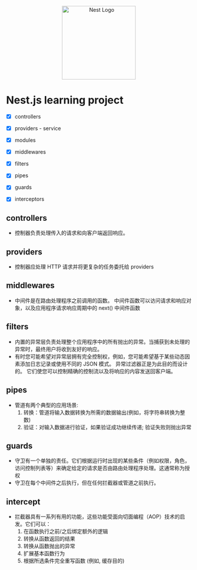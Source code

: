 <p align="center">
  <a href="https://docs.nestjs.cn/10/firststeps" target="blank"><img src="https://nestjs.com/img/logo-small.svg" width="200" alt="Nest Logo" /></a>
</p>

# Nest.js learning project

- [x] controllers
- [x] providers - service
- [x] modules
- [x] middlewares
- [x] filters
- [x] pipes
- [x] guards
- [x] interceptors


## controllers
- 控制器负责处理传入的请求和向客户端返回响应。

## providers
- 控制器应处理 HTTP 请求并将更复杂的任务委托给 providers

## middlewares
- 中间件是在路由处理程序之前调用的函数。 中间件函数可以访问请求和响应对象，以及应用程序请求响应周期中的 next() 中间件函数

## filters
- 内置的异常层负责处理整个应用程序中的所有抛出的异常。当捕获到未处理的异常时，最终用户将收到友好的响应。
- 有时您可能希望对异常层拥有完全控制权，例如，您可能希望基于某些动态因素添加日志记录或使用不同的 JSON 模式。 异常过滤器正是为此目的而设计的。 它们使您可以控制精确的控制流以及将响应的内容发送回客户端。

## pipes
- 管道有两个典型的应用场景:
  1. 转换：管道将输入数据转换为所需的数据输出(例如，将字符串转换为整数)
  2. 验证：对输入数据进行验证，如果验证成功继续传递; 验证失败则抛出异常

## guards
- 守卫有一个单独的责任。它们根据运行时出现的某些条件（例如权限，角色，访问控制列表等）来确定给定的请求是否由路由处理程序处理。这通常称为授权
- 守卫在每个中间件之后执行，但在任何拦截器或管道之前执行。

## intercept
- 拦截器具有一系列有用的功能，这些功能受面向切面编程（AOP）技术的启发。它们可以：
  1. 在函数执行之前/之后绑定额外的逻辑
  2. 转换从函数返回的结果
  3. 转换从函数抛出的异常
  4. 扩展基本函数行为
  5. 根据所选条件完全重写函数 (例如, 缓存目的)